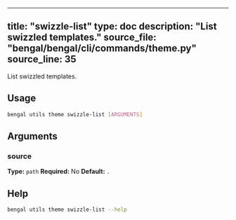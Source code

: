 
---
title: "swizzle-list"
type: doc
description: "List swizzled templates."
source_file: "bengal/bengal/cli/commands/theme.py"
source_line: 35
---

List swizzled templates.


## Usage

```bash
bengal utils theme swizzle-list [ARGUMENTS]
```

## Arguments

### source

**Type:** `path`
**Required:** No
**Default:** `.`





## Help

```bash
bengal utils theme swizzle-list --help
```